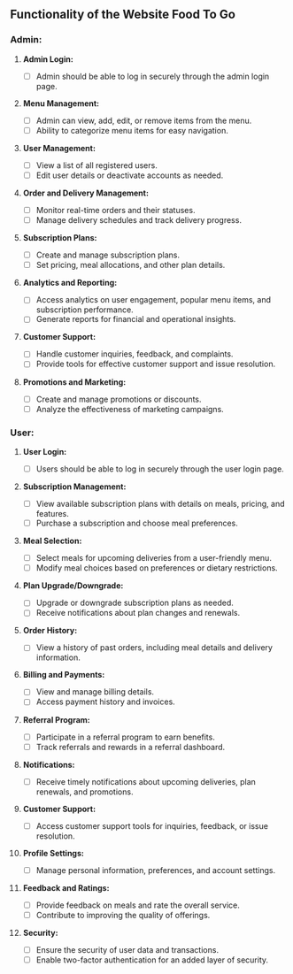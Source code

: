 ## Functionality of the Website Food To Go

### Admin:

1. **Admin Login:**

   - [ ] Admin should be able to log in securely through the admin login page.

2. **Menu Management:**

   - [ ] Admin can view, add, edit, or remove items from the menu.
   - [ ] Ability to categorize menu items for easy navigation.

3. **User Management:**

   - [ ] View a list of all registered users.
   - [ ] Edit user details or deactivate accounts as needed.

4. **Order and Delivery Management:**

   - [ ] Monitor real-time orders and their statuses.
   - [ ] Manage delivery schedules and track delivery progress.

5. **Subscription Plans:**

   - [ ] Create and manage subscription plans.
   - [ ] Set pricing, meal allocations, and other plan details.

6. **Analytics and Reporting:**

   - [ ] Access analytics on user engagement, popular menu items, and subscription performance.
   - [ ] Generate reports for financial and operational insights.

7. **Customer Support:**

   - [ ] Handle customer inquiries, feedback, and complaints.
   - [ ] Provide tools for effective customer support and issue resolution.

8. **Promotions and Marketing:**
   - [ ] Create and manage promotions or discounts.
   - [ ] Analyze the effectiveness of marketing campaigns.

### User:

1. **User Login:**

   - [ ] Users should be able to log in securely through the user login page.

2. **Subscription Management:**

   - [ ] View available subscription plans with details on meals, pricing, and features.
   - [ ] Purchase a subscription and choose meal preferences.

3. **Meal Selection:**

   - [ ] Select meals for upcoming deliveries from a user-friendly menu.
   - [ ] Modify meal choices based on preferences or dietary restrictions.

4. **Plan Upgrade/Downgrade:**

   - [ ] Upgrade or downgrade subscription plans as needed.
   - [ ] Receive notifications about plan changes and renewals.

5. **Order History:**

   - [ ] View a history of past orders, including meal details and delivery information.

6. **Billing and Payments:**

   - [ ] View and manage billing details.
   - [ ] Access payment history and invoices.

7. **Referral Program:**

   - [ ] Participate in a referral program to earn benefits.
   - [ ] Track referrals and rewards in a referral dashboard.

8. **Notifications:**

   - [ ] Receive timely notifications about upcoming deliveries, plan renewals, and promotions.

9. **Customer Support:**

   - [ ] Access customer support tools for inquiries, feedback, or issue resolution.

10. **Profile Settings:**

    - [ ] Manage personal information, preferences, and account settings.

11. **Feedback and Ratings:**

    - [ ] Provide feedback on meals and rate the overall service.
    - [ ] Contribute to improving the quality of offerings.

12. **Security:**
    - [ ] Ensure the security of user data and transactions.
    - [ ] Enable two-factor authentication for an added layer of security.
